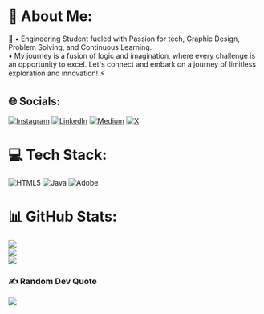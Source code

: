 # 💫 About Me:
🔭 ▪ Engineering Student fueled with Passion for tech, Graphic Design, Problem Solving, and Continuous Learning. <br>
▪ My journey is a fusion of logic and imagination, where every challenge is an opportunity to excel. Let's connect and embark on a journey of limitless exploration and innovation!
⚡ <br>

 
## 🌐 Socials:
[![Instagram](https://img.shields.io/badge/Instagram-%23E4405F.svg?logo=Instagram&logoColor=white)](https://instagram.com/_karanyede) [![LinkedIn](https://img.shields.io/badge/LinkedIn-%230077B5.svg?logo=linkedin&logoColor=white)](https://linkedin.com/in/Karanyede) [![Medium](https://img.shields.io/badge/Medium-12100E?logo=medium&logoColor=white)](https://medium.com/@Karanyede) [![X](https://img.shields.io/badge/X-black.svg?logo=X&logoColor=white)](https://x.com/Krnyede) 

# 💻 Tech Stack:
![HTML5](https://img.shields.io/badge/html5-%23E34F26.svg?style=plastic&logo=html5&logoColor=white) ![Java](https://img.shields.io/badge/java-%23ED8B00.svg?style=plastic&logo=openjdk&logoColor=white) ![Adobe](https://img.shields.io/badge/adobe-%23FF0000.svg?style=plastic&logo=adobe&logoColor=white)
# 📊 GitHub Stats:
![](https://github-readme-stats.vercel.app/api?username=karanyede&theme=chartreuse-dark&hide_border=false&include_all_commits=false&count_private=false)<br/>
![](https://github-readme-streak-stats.herokuapp.com/?user=@karanyede&theme=chartreuse-dark&hide_border=false)<br/>
![](https://github-readme-stats.vercel.app/api/top-langs/?username=karanyede&theme=chartreuse-dark&hide_border=false&include_all_commits=false&count_private=false&layout=compact)

### ✍️ Random Dev Quote
![](https://quotes-github-readme.vercel.app/api?type=vetical&theme=dark)

<!-- Proudly created with GPRM ( https://gprm.itsvg.in ) -->
